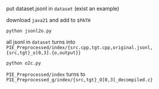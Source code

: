 put dataset.jsonl in `dataset`
(exist an example)


download `java21` and add to `$PATH`

```
python jsonl2o.py
```
all jsonl in `dataset` turns into `PIE_Preprocessed/index/{src.cpp,tgt.cpp,original.jsonl,{src,tgt}_o[0,3].{o,output}}`

```
python o2c.py
```
`PIE_Preprocessed/index` turns to
`PIE_Preprocessed_g/index/{src,tgt}_O[0,3]_decompiled.c}`
